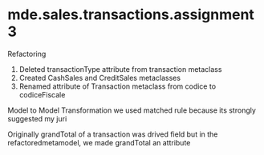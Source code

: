 # mde.sales.transactions.assignment3

Refactoring 
1. Deleted transactionType attribute from transaction metaclass
2. Created CashSales and CreditSales metaclasses 
3. Renamed attribute of Transaction metaclass from codice to codiceFiscale

Model to Model Transformation
we used matched rule because its strongly suggested my juri

Originally grandTotal of a transaction was drived field but in the refactoredmetamodel, we made grandTotal an attribute
